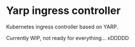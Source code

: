 # Yarp ingress controller

Kubernetes ingress controller based on YARP.

Currently WIP, not ready for everything... xDDDDD